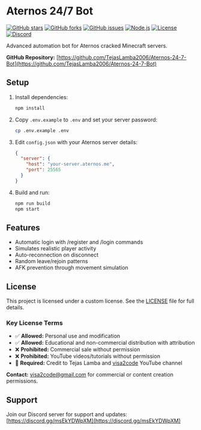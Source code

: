 # Aternos 24/7 Bot

[![GitHub stars](https://img.shields.io/github/stars/TejasLamba2006/Aternos-24-7-Bot)](https://github.com/TejasLamba2006/Aternos-24-7-Bot)
[![GitHub forks](https://img.shields.io/github/forks/TejasLamba2006/Aternos-24-7-Bot)](https://github.com/TejasLamba2006/Aternos-24-7-Bot)
[![GitHub issues](https://img.shields.io/github/issues/TejasLamba2006/Aternos-24-7-Bot)](https://github.com/TejasLamba2006/Aternos-24-7-Bot)
[![Node.js](https://img.shields.io/badge/Node.js-18+-green)](https://nodejs.org/)
[![License](https://img.shields.io/badge/License-Custom-blue)](https://github.com/TejasLamba2006/Aternos-24-7-Bot/blob/main/LICENSE.md)
[![Discord](https://img.shields.io/discord/123456789012345678?color=blue&label=Discord)](https://discord.gg/msEkYDWpXM)

Advanced automation bot for Aternos cracked Minecraft servers.

**GitHub Repository:** [https://github.com/TejasLamba2006/Aternos-24-7-Bot](https://github.com/TejasLamba2006/Aternos-24-7-Bot)

## Setup

1. Install dependencies:

   ```bash
   npm install
   ```

2. Copy `.env.example` to `.env` and set your server password:

   ```bash
   cp .env.example .env
   ```

3. Edit `config.json` with your Aternos server details:

   ```json
   {
     "server": {
       "host": "your-server.aternos.me",
       "port": 25565
     }
   }
   ```

4. Build and run:

   ```bash
   npm run build
   npm start
   ```

## Features

- Automatic login with /register and /login commands
- Simulates realistic player activity
- Auto-reconnection on disconnect
- Random leave/rejoin patterns
- AFK prevention through movement simulation

## License

This project is licensed under a custom license. See the [LICENSE](LICENSE.md) file for full details.

### Key License Terms

- ✅ **Allowed:** Personal use and modification
- ✅ **Allowed:** Educational and non-commercial distribution with attribution
- ❌ **Prohibited:** Commercial sale without permission
- ❌ **Prohibited:** YouTube videos/tutorials without permission
- 📝 **Required:** Credit to Tejas Lamba and [visa2code](https://www.youtube.com/@visa2code) YouTube channel

**Contact:** [visa2code@gmail.com](mailto:visa2code@gmail.com) for commercial or content creation permissions.

## Support

Join our Discord server for support and updates: [https://discord.gg/msEkYDWpXM](https://discord.gg/msEkYDWpXM)
